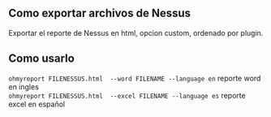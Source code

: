 ## Como exportar archivos de Nessus
  Exportar el reporte de Nessus en html, opcion custom, ordenado por plugin.

## Como usarlo
  `ohmyreport FILENESSUS.html  --word FILENAME --language en` reporte word en ingles <br>
  `ohmyreport FILENESSUS.html  --excel FILENAME --language es` reporte excel en español
